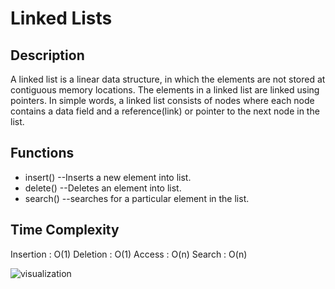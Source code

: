 # Linked Lists
Description
---
A linked list is a linear data structure, in which the elements are not stored at contiguous memory locations. The elements in a linked list are linked using pointers.
In simple words, a linked list consists of nodes where each node contains a data field and a reference(link) or pointer to the next node in the list.

Functions
---
- insert()
--Inserts a new element into list.
- delete()
--Deletes an element into list.
- search()
--searches for a particular element in the list.

Time Complexity
---
Insertion : O(1)
Deletion  : O(1)
Access    : O(n)
Search    : O(n)

![visualization](https://www.tutorialspoint.com/data_structures_algorithms/images/linked_list.jpg)
